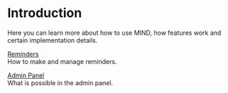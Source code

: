 # Introduction

Here you can learn more about how to use MIND, how features work and certain implementation details.

[Reminders](./reminders.md)  
How to make and manage reminders.

[Admin Panel](./admin_panel.md)  
What is possible in the admin panel.
